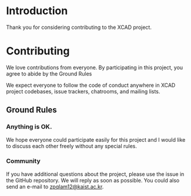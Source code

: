 # Introduction
Thank you for considering contributing to the XCAD project.

# Contributing

We love contributions from everyone.
By participating in this project,
you agree to abide by the Ground Rules

We expect everyone to follow the code of conduct
anywhere in XCAD project codebases,
issue trackers, chatrooms, and mailing lists.

## Ground Rules
### Anything is OK.
We hope everyone could participate easily for this project and I would like to discuss each other freely 
without any special rules.

### Community
If you have additional questions about the project, please use the issue in the GitHub repository. We will 
reply as soon as possible. You could also send an e-mail to zpqlam12@kaist.ac.kr.
